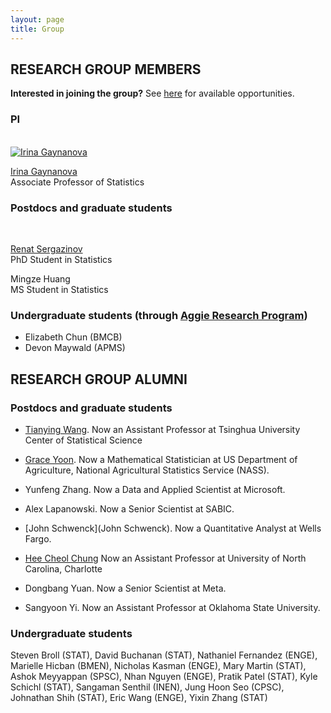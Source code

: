 ```yaml
---
layout: page
title: Group
---
```


## RESEARCH GROUP MEMBERS

**Interested in joining the group?** See [here](https://irinagain.github.io/groupjoin) for available opportunities.

### PI	

<div class="container">
<div class="row">&nbsp;</div>

<div class="row">
	<div class="col-md-3"><a class="thumb" href="#">
		<img src="https://irinagain.github.io/img/IMG_3442.jpg" class="img-responsive" alt="Irina Gaynanova" /></a>
	</div>
	<div class="col-md-6">
		<p> <a href="https://irinagain.github.io"> Irina Gaynanova </a> <br>
		Associate Professor of Statistics </p>
	</div>
</div>


</div>

<!--![](img/IMG_3442.jpg) Irina Gaynanova -->

### Postdocs and graduate students

<div class="container">
<div class="row">&nbsp;</div>


<div class="row">
	<!--<div class="col-md-3"><a class="thumb" href="#">
		<img src="https://irinagain.github.io/img/GraceYoon.jpg" class="img-responsive" alt="Grace Yoon"/></a>
	</div>-->
	<!--<div class="col-md-6">
		<p> <a href = "https://people.tamu.edu/~sangyoon0704/"> Sangyoon Yi </a> <br>
		Postdoctoral Research Associate	</p>
	</div>-->
</div>



<div class="row">
	<!--<div class="col-md-3"><a class="thumb" href="#">
		<img src="https://irinagain.github.io/img/Dongbang.jpg" class="img-responsive" alt="Dongbang"/></a>
	</div>-->
	<div class="col-md-6">
		<p> <a href="https://mrsergazinov.github.io/"> Renat Sergazinov </a> <br>
		PhD Student in Statistics	</p>
	</div>
</div>

<div class="row">
	<!--<div class="col-md-3"><a class="thumb" href="#">
		<img src="https://irinagain.github.io/img/Dongbang.jpg" class="img-responsive" alt="Dongbang"/></a>
	</div>-->
	<div class="col-md-6">
		<p>Mingze Huang <br>
		MS Student in Statistics	</p>
	</div>
</div>

</div>

### Undergraduate students (through [Aggie Research Program](https://aggieresearch.tamu.edu))


* Elizabeth Chun (BMCB)
* Devon Maywald (APMS)



## RESEARCH GROUP ALUMNI

### Postdocs and graduate students 

* [Tianying Wang](https://tianyingw.github.io). Now an Assistant Professor at Tsinghua University Center of Statistical Science

* [Grace Yoon](http://www.stat.tamu.edu/~gyoon/). Now a Mathematical Statistician at US Department of Agriculture, National Agricultural Statistics Service (NASS).

* Yunfeng Zhang. Now a Data and Applied Scientist at Microsoft.

* Alex Lapanowski. Now a Senior Scientist at SABIC.

* [John Schwenck](John Schwenck). Now a Quantitative Analyst at Wells Fargo.

* [Hee Cheol Chung](https://heech31.github.io) Now an Assistant Professor at University of North Carolina, Charlotte

* Dongbang Yuan. Now a Senior Scientist at Meta.

* Sangyoon Yi. Now an Assistant Professor at Oklahoma State University.

### Undergraduate students 

Steven Broll (STAT), David Buchanan (STAT), Nathaniel Fernandez (ENGE), Marielle Hicban (BMEN), Nicholas Kasman (ENGE), Mary Martin (STAT), Ashok Meyyappan (SPSC), Nhan Nguyen (ENGE), Pratik Patel (STAT), Kyle Schichl (STAT), Sangaman Senthil (INEN), Jung Hoon Seo (CPSC), Johnathan Shih (STAT), Eric Wang (ENGE), Yixin Zhang (STAT)



